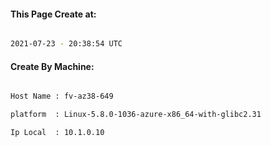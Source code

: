 
   
#### This Page Create at:

```bash

2021-07-23 - 20:38:54 UTC

```

#### Create By Machine:

```bash

Host Name : fv-az38-649

platform  : Linux-5.8.0-1036-azure-x86_64-with-glibc2.31

Ip Local  : 10.1.0.10

```

